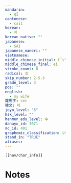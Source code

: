 ```yaml
---
mandarin:
  - qī
cantonese:
  - cai1
korean:
  - 처
korean_native: ""
japanese:
  - SAI
japanese_nanori: ""
vietnamese:
middle_chinese_initial: t͡sʰ
middle_chinese_final: ei
stroke_count: 8
radical: 女
skip_number: 2-5-3
grade_level: 3
pos: ""
english:
  - my wife
羅馬字: cei
韓文: 체
joyo_level: "5"
hsk_level: ""
hanmun_edu_level: 中
danayo_id: 3071
mc_id: 491
graphemic_classification: 屮
stand_in: "TRUE"
aliases:
---
```

```meta-bind-embed
[[nav/char_info]]
```

# Notes

